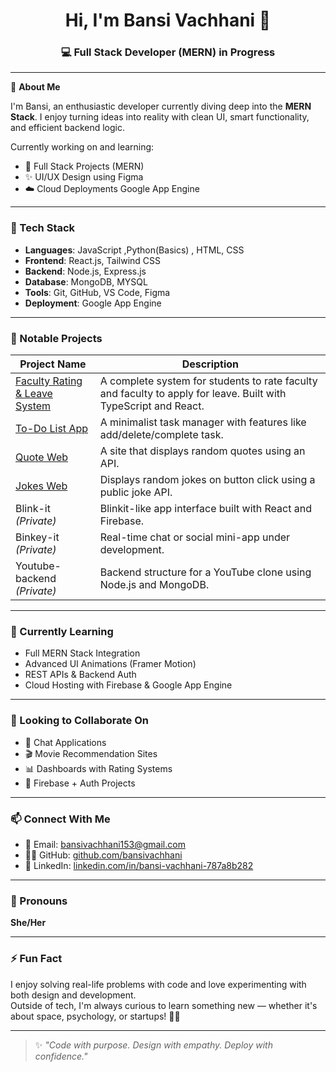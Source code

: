 <h1 align="center">Hi, I'm Bansi Vachhani 👋</h1>
<h3 align="center">💻 Full Stack Developer (MERN) in Progress </h3>

---

💼 **About Me**

I'm Bansi, an enthusiastic developer currently diving deep into the **MERN Stack**. I enjoy turning ideas into reality with clean UI, smart functionality, and efficient backend logic.

Currently working on and learning:
- 🚀 Full Stack Projects (MERN)
- ✨ UI/UX Design using Figma
- ☁️ Cloud Deployments Google App Engine

---

### 🧠 Tech Stack

- **Languages**: JavaScript ,Python(Basics) , HTML, CSS  
- **Frontend**: React.js, Tailwind CSS  
- **Backend**: Node.js, Express.js  
- **Database**: MongoDB, MYSQL
- **Tools**: Git, GitHub, VS Code, Figma  
- **Deployment**: Google App Engine

---

### 📌 Notable Projects

| Project Name | Description |
|--------------|-------------|
| [Faculty Rating & Leave System](https://github.com/bansivachhani/faculty-rating-and-leave-system) | A complete system for students to rate faculty and faculty to apply for leave. Built with TypeScript and React. |
| [To-Do List App](https://github.com/bansivachhani/todo-list-app) | A minimalist task manager with features like add/delete/complete task. |
| [Quote Web](https://github.com/bansivachhani/quote_web) | A site that displays random quotes using an API. |
| [Jokes Web](https://github.com/bansivachhani/jokes-web) | Displays random jokes on button click using a public joke API. |
| Blink-it *(Private)* | Blinkit-like app interface built with React and Firebase. |
| Binkey-it *(Private)* | Real-time chat or social mini-app under development. |
| Youtube-backend *(Private)* | Backend structure for a YouTube clone using Node.js and MongoDB. |



---

### 🌱 Currently Learning

- Full MERN Stack Integration  
- Advanced UI Animations (Framer Motion)  
- REST APIs & Backend Auth  
- Cloud Hosting with Firebase & Google App Engine

---

### 🤝 Looking to Collaborate On

- 💬 Chat Applications  
- 🎬 Movie Recommendation Sites  
- 📊 Dashboards with Rating Systems  
- 🔐 Firebase + Auth Projects  

---

### 📫 Connect With Me

- 📧 Email: [bansivachhani153@gmail.com](mailto:bansivachhani153@gmail.com)  
- 🧑‍💻 GitHub: [github.com/bansivachhani](https://github.com/bansivachhani)  
- 💼 LinkedIn: [linkedin.com/in/bansi-vachhani-787a8b282](https://www.linkedin.com/in/bansi-vachhani-787a8b282/)

---

### 👩 Pronouns

**She/Her**

---

### ⚡ Fun Fact

I enjoy solving real-life problems with code and love experimenting with both design and development.  
Outside of tech, I'm always curious to learn something new — whether it's about space, psychology, or startups! 🚀✨


---

> ✨ *"Code with purpose. Design with empathy. Deploy with confidence."*
